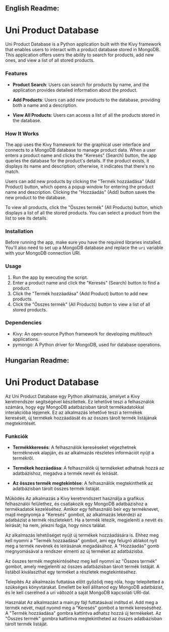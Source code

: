 ## English Readme:

# Uni Product Database

Uni Product Database is a Python application built with the Kivy framework that enables users to interact with a product database stored in MongoDB. This application offers users the ability to search for products, add new ones, and view a list of all stored products.

### Features

- **Product Search**: Users can search for products by name, and the application provides detailed information about the product.

- **Add Products**: Users can add new products to the database, providing both a name and a description.

- **View All Products**: Users can access a list of all the products stored in the database.

### How It Works

The app uses the Kivy framework for the graphical user interface and connects to a MongoDB database to manage product data. When a user enters a product name and clicks the "Keresés" (Search) button, the app queries the database for the product's details. If the product exists, it displays its name and description; otherwise, it indicates that there's no match.

Users can add new products by clicking the "Termék hozzáadása" (Add Product) button, which opens a popup window for entering the product name and description. Clicking the "Hozzáadás" (Add) button saves the new product to the database.

To view all products, click the "Összes termék" (All Products) button, which displays a list of all the stored products. You can select a product from the list to see its details.

### Installation

Before running the app, make sure you have the required libraries installed. You'll also need to set up a MongoDB database and replace the `uri` variable with your MongoDB connection URI.

### Usage

1. Run the app by executing the script.
2. Enter a product name and click the "Keresés" (Search) button to find a product.
3. Click the "Termék hozzáadása" (Add Product) button to add new products.
4. Click the "Összes termék" (All Products) button to view a list of all stored products.

### Dependencies

- Kivy: An open-source Python framework for developing multitouch applications.
- pymongo: A Python driver for MongoDB, used for database operations.

## Hungarian Readme:

# Uni Product Database

Az Uni Product Database egy Python alkalmazás, amelyet a Kivy keretrendszer segítségével készítettek. Ez lehetővé teszi a felhasználók számára, hogy egy MongoDB adatbázisban tárolt termékadatokkal interakcióba lépjenek. Ez az alkalmazás lehetővé teszi a termékek keresését, új termékek hozzáadását és az összes tárolt termék listájának megtekintését.

### Funkciók

- **Termékkkeresés**: A felhasználók kereséseket végezhetnek terméknevek alapján, és az alkalmazás részletes információt nyújt a termékről.

- **Termékek hozzáadása**: A felhasználók új termékeket adhatnak hozzá az adatbázishoz, megadva a termék nevét és leírását.

- **Az összes termék megtekintése**: A felhasználók megtekinthetik az adatbázisban tárolt összes termék listáját.

Működés
Az alkalmazás a Kivy keretrendszert használja a grafikus felhasználói felülethez, és csatlakozik egy MongoDB adatbázishoz a termékadatok kezeléséhez. Amikor egy felhasználó beír egy terméknevet, majd megnyomja a "Keresés" gombot, az alkalmazás lekérdezi az adatbázist a termék részletekért. Ha a termék létezik, megjeleníti a nevét és leírását; ha nem, jelezni fogja, hogy nincs találat.

Az alkalmazás lehetőséget nyújt új termékek hozzáadására is. Ehhez meg kell nyomni a "Termék hozzáadása" gombot, ami egy felugró ablakot nyit meg a termék nevének és leírásának megadásához. A "Hozzáadás" gomb megnyomásával a rendszer elmenti az új terméket az adatbázisba.

Az összes termék megtekintéséhez meg kell nyomni az "Összes termék" gombot, amely megjeleníti az összes adatbázisban tárolt termék listáját. A listából kiválaszthat egy terméket a részletek megtekintéséhez.

Telepítés
Az alkalmazás futtatása előtt győződj meg róla, hogy telepítetted a szükséges könyvtárakat. Emellett be kell állítanod egy MongoDB adatbázist, és le kell cserélned a uri változót a saját MongoDB kapcsolati URI-dal.

Használat
Az alkalmazást a main.py fájl futtatásával indítsd el.
Add meg a termék nevét, majd nyomd meg a "Keresés" gombot a termék kereséséhez.
A "Termék hozzáadása" gombra kattintva adhatsz hozzá új termékeket.
Az "Összes termék" gombra kattintva megtekintheted az összes adatbázisban tárolt termék listáját.
